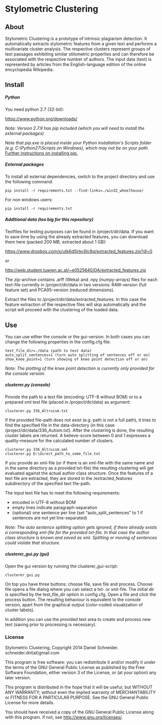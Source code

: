 Stylometric Clustering
=============
## About
Stylometric Clustering is a prototype of intrinsic plagiarism detection. It automatically extracts stylometric features from a given text and performs a multivariate cluster analysis. The respective clusters represent groups of text passages exhibiting similar stilometric properties and can therefore be associated with the respective number of authors. The input data (text) is represented by articles from the English-language edition of the online encyclopedia Wikipedia.

## Install
##### Python
You need python 2.7 (32-bit):

https://www.python.org/downloads/

_Note: Version 2.7.9 has pip included (which you will need to install the external packages)_

_Note that pip.exe is placed inside your Python installation's Scripts folder (e.g. C:\Python27\Scripts on Windows), which may not be on your path._ [Further instructions on installing pip.](https://pip.pypa.io/en/latest/installing.html)

##### External packages
To install all external dependencies, switch to the project directory and use the following command:

    pip install -r requirements.txt --find-links=./win32_wheelhouse/

For non windows users:

    pip install -r requirements.txt

##### Additional data (too big for this repository)
Textfiles for testing purposes can be found in /project/dir/data.
If you want to save time by using the already extracted features, 
you can download them here (packed 200 MB, extracted about 1 GB):

https://www.dropbox.com/s/utk6d5lrkc6lc6q/extracted_features.zip?dl=0

or

http://web.student.tuwien.ac.at/~e0525640/DA/extracted_features.zip

The zip-archive contains .arff (Weka) and .npy (numpy-arrays) files
for each text-file currently in /project/dir/data in two versions:
RAW-version (full feature set) and PCA95-version (reduced dimensions).

Extract the files to /project/dir/data/extracted_features.
In this case the feature extraction of the respective files will 
skip automatically and the script will proceed with the clustering 
of the loaded data.


## Use
You can use either the console or the gui-version. In both cases you can change
the following properties in the config.cfg file:

    test_file_dir=./data (path to test data)
    auto_split_sentences=1 (turn auto splitting of sentences off or on)
    show_knee_point=1 (turn showing of knee point detection off or on)

_Note: The plotting of the knee point detection is currently only provided for the console version._

##### clusterer.py (console)
Provide the path to a text file (encoding: UTF-8 without BOM) or to a prepared xml test file (placed in /project/dir/data) as argument:
    
    clusterer.py 336_Altruism.txt

If the provided file-path does not exist (e.g. path is not a full path), 
it tries to find the specified file in the data-directory 
(in this case /project/dir/data/336_Autism.txt). After the clustering is done,
the resulting cluster labels are returned. A believe-score between 0 and 1 expresses 
a quality-measure for the calculated number of clusters.

    clusterer.py 336_Altruism.xml
    clusterer.py D:\direct_path_to_some_file.txt

If you provide an xml-file (or if there is an xml-file with the same name and 
in the same directory as a provided txt-file) the resulting clustering will 
get evaluated against the actual author class structure. Once the features of 
a text file are extracted, they are stored in the /extracted_features subdirectory 
of the specified text file-path.

The input text file has to meet the following requirements:
  - encoded in UTF-8 without BOM
  - empty lines indicate paragraph-separation
  - (optional) one sentence per line (set "auto\_split\_sentences" to 1 if sentences are not yet line-separated)

_Note: The auto sentence splitting option gets ignored, if there already 
exists a corresponding xml-file for the provided txt-file.
In that case the author class structure is known and saved as xml.
Splitting or moving of sentences could violate that structure._

##### clusterer_gui.py (gui)
Open the gui version by running the clusterer_gui-script:

    clusterer_gui.py

On top you have three buttons: choose file, save file and process. 
Choose file opens a file dialog where you can select a txt- or xml-file. 
The initial dir is specified by the test\_file\_dir option in config.cfg. 
Open a file and click the process button. The resulting behaviour is 
equivalent to the console version, apart from the graphical output 
(color-coded visualization of cluster labels).

In addition you can use the provided text area to create and process
new text (saving prior to processing is necessary).

### License
Stylometric Clustering, Copyright 2014 Daniel Schneider.
schneider.dnl(at)gmail.com

This program is free software: you can redistribute it and/or modify
it under the terms of the GNU General Public License as published by
the Free Software Foundation, either version 3 of the License, or
(at your option) any later version.

This program is distributed in the hope that it will be useful,
but WITHOUT ANY WARRANTY; without even the implied warranty of
MERCHANTABILITY or FITNESS FOR A PARTICULAR PURPOSE.  See the
GNU General Public License for more details.

You should have received a copy of the GNU General Public License
along with this program.  If not, see <http://www.gnu.org/licenses/>.